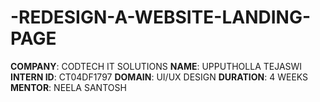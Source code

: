 # -REDESIGN-A-WEBSITE-LANDING-PAGE

 **COMPANY**: CODTECH IT SOLUTIONS
 **NAME**: UPPUTHOLLA TEJASWI
 **INTERN ID**: CT04DF1797
 **DOMAIN**: UI/UX DESIGN
 **DURATION**: 4 WEEKS
 **MENTOR**: NEELA SANTOSH
